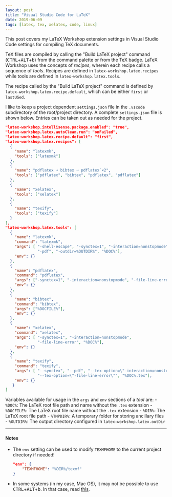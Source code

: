 ```yaml
---
layout: post
title: "Visual Studio Code for LaTeX"
date: 2019-06-09
tags: [latex, tex, xelatex, code, linux]
---
```


This post covers my LaTeX Workshop extension settings in Visual Studio Code settings for compiling TeX documents. 

TeX files are compiled by calling the "Build LaTeX project" command (<kbd>CTRL</kbd>+<kbd>ALT</kbd>+<kbd>b</kbd>) from the command palette or from the TeX badge. LaTeX Workshop uses the concepts of *recipes*, wherein each recipe calls a sequence of *tools*. Recipes are defined in `latex-workshop.latex.recipes` while tools are defined in `latex-workshop.latex.tools`. 

The recipe called by the "Build LaTeX project" command is defined by `latex-workshop.latex.recipe.default`, which can be either `first` or `lastUSed`.

I like to keep a project dependent `settings.json` file in the `.vscode` subdirectory of the root/project directory.  A complete `settings.json` file is shown below. Entries can be taken out as needed for the project.

```json
"latex-workshop.intellisense.package.enabled": "true",
"latex-workshop.latex.autoClean.run": "onFailed",
"latex-workshop.latex.recipe.default": "first",
"latex-workshop.latex.recipes": [
  {
    "name": "latexmk",
    "tools": ["latexmk"]
  },
  {
    "name": "pdflatex ➞ bibtex ➞ pdflatex`×2",
    "tools": ["pdflatex", "bibtex", "pdflatex", "pdflatex"]
  },
  {
    "name": "xelatex",
    "tools": ["xelatex"]
  },  
  {
    "name": "texify",
    "tools": ["texify"]
  }
],
"latex-workshop.latex.tools": [
  {
    "name": "latexmk",
    "command": "latexmk",
    "args": [ "-shell-escape", "-synctex=1", "-interaction=nonstopmode", "-file-line-error", 
              "-pdf", "-outdir=%OUTDIR%", "%DOC%"],
    "env": {}
  },
  {
    "name": "pdflatex",
    "command": "pdflatex",
    "args": ["-synctex=1", "-interaction=nonstopmode", "-file-line-error", "%DOC%"],
    "env": {}
  },
  {
    "name": "bibtex",
    "command": "bibtex",
    "args": ["%DOCFILE%"],
    "env": {}
  },
  {
    "name": "xelatex",
    "command": "xelatex",
    "args": [ "-synctex=1", "-interaction=nonstopmode", 
              "-file-line-error", "%DOC%"],
    "env": {}
  },
  {
    "name": "texify",
    "command": "texify",
    "args": [ "--synctex", "--pdf", "--tex-option=\"-interaction=nonstopmode\"", 
              "--tex-option=\"-file-line-error\"", "%DOC%.tex"],
    "env": {}
   }  
]
```
 Variables available for usage in the `args` and `env` sections of a *tool* are:
    - `%DOC%`: The LaTeX root file path and name without the `.tex` extension
    - `%DOCFILE%`: The LaTeX root file name without the `.tex` extension
    - `%DIR%`: The LaTeX root file path
    - `%TMPDIR%`: A temporary folder for storing ancillary files
    - `%OUTDIR%`: The output directory configured in `latex-workshop.latex.outDir`

---

#### Notes
- The `env` setting can be used to modify `TEXMFHOME` to the current project directory if needed!

    ```json
    "env": {
        "TEXMFHOME": "%DIR%/texmf"
    }
    ```

- In some systems (in my case, Mac OS), it may not be possible to use <kbd>CTRL</kbd>+<kbd>ALT</kbd>+<kbd>b</kbd>. In that case, read [this](https://github.com/James-Yu/LaTeX-Workshop/wiki/FAQ#i-cannot-use-ctrlalt-in-a-shortcut). 